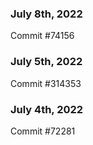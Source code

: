 ### July 8th, 2022

Commit #74156

### July 5th, 2022

Commit #314353


### July 4th, 2022

Commit #72281
